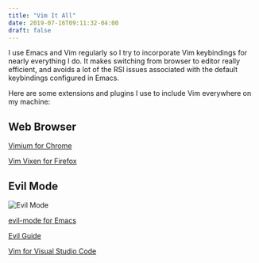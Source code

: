 ```yaml
---
title: "Vim It All"
date: 2019-07-16T09:11:32-04:00
draft: false 
---
```


I use Emacs and Vim regularly so I try to incorporate Vim keybindings for nearly everything I do. It makes switching from browser to
editor really efficient, and avoids a lot of the RSI issues associated with the default keybindings
configured in Emacs. 

Here are some extensions and plugins I use to include Vim everywhere on my machine:

## Web Browser

[Vimium for Chrome](https://chrome.google.com/webstore/detail/vimium/dbepggeogbaibhgnhhndojpepiihcmeb?hl=en "Vimium for Chrome")

[Vim Vixen for Firefox](https://addons.mozilla.org/en-US/firefox/addon/vim-vixen/)

## Evil Mode

![Evil Mode](https://raw.githubusercontent.com/emacs-evil/evil/master/doc/logo.png "Evil Mode for Emacs")

[evil-mode for Emacs](https://github.com/emacs-evil/evil "Evil Mode for Emacs")

[Evil Guide](https://github.com/noctuid/evil-guide)

[Vim for Visual Studio Code](https://github.com/VSCodeVim/Vim)

